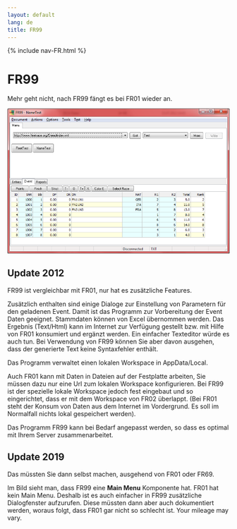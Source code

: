 ```yaml
---
layout: default
lang: de
title: FR99
---
```


{% include nav-FR.html %}

# FR99

Mehr geht nicht, nach FR99 fängt es bei FR01 wieder an.

<img alt="FR99 screenshot" class="big-picture" src="../images/FR99.png" />

## Update 2012

FR99 ist vergleichbar mit FR01, nur hat es zusätzliche Features.

Zusätzlich enthalten sind einige Dialoge zur Einstellung von
Parametern für den geladenen Event. Damit ist das Programm zur
Vorbereitung der Event Daten geeignet. Stammdaten können von Excel
übernommen werden. Das Ergebnis (Text/Html) kann im Internet zur
Verfügung gestellt bzw. mit Hilfe von FR01 konsumiert und ergänzt
werden. Ein einfacher Texteditor würde es auch tun. Bei Verwendung
von FR99 können Sie aber davon ausgehen, dass der generierte Text
keine Syntaxfehler enthält.

Das Programm verwaltet einen lokalen Workspace in AppData/Local.

Auch FR01 kann mit Daten in Dateien auf der Festplatte arbeiten,
Sie müssen dazu nur eine Url zum lokalen Workspace konfigurieren.
Bei FR99 ist der spezielle lokale Workspace jedoch fest eingebaut
und so eingerichtet, dass er mit dem Workspace von FR02 überlappt.
(Bei FR01 steht der Konsum von Daten aus dem Internet im
Vordergrund. Es soll im Normalfall nichts lokal gespeichert werden).

Das Programm FR99 kann bei Bedarf angepasst werden, so dass es
optimal mit Ihrem Server zusammenarbeitet.

## Update 2019

Das müssten Sie dann selbst machen, ausgehend von FR01 oder FR69.

Im Bild sieht man, dass FR99 eine **Main Menu** Komponente hat. FR01 hat kein Main Menu.
Deshalb ist es auch einfacher in FR99 zusätzliche Dialogfenster aufzurufen.
Diese müssten dann aber auch dokumentiert werden, woraus folgt,
dass FR01 gar nicht so schlecht ist.
Your mileage may vary.
